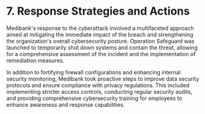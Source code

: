 # 7. Response Strategies and Actions

Medibank's response to the cyberattack involved a multifaceted approach aimed at mitigating the immediate impact of the breach and strengthening the organization's overall cybersecurity posture. Operation Safeguard was launched to temporarily shut down systems and contain the threat, allowing for a comprehensive assessment of the incident and the implementation of remediation measures.

In addition to fortifying firewall configurations and enhancing internal security monitoring, Medibank took proactive steps to improve data security protocols and ensure compliance with privacy regulations. This included implementing stricter access controls, conducting regular security audits, and providing comprehensive cybersecurity training for employees to enhance awareness and response capabilities.
